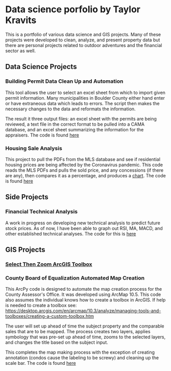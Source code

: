 <h1><strong>Data science porfolio by Taylor Kravits</strong></h1>

This is a portfolio of various data science and GIS projects. Many of these projects were developed to clean, analyze, and present property data but there are personal projects related to outdoor adventures and the financial sector as well.

<h2> Data Science Projects </h2>

<h3> Building Permit Data Clean Up and Automation </h3>

This tool allows the user to select an excel sheet from which to import given permit information. Many municipalities in Boulder County either hand enter or have extraneous data which leads to errors. The script then makes the necessary changes to the data and reformats the information.

The result it three output files: an excel sheet with the permits are being reviewed, a text file in the correct format to be pulled into a CAMA database, and an excel sheet summarizing the information for the appraisers. The code is found <a href="https://github.com/tkravits/Building-Permit-Automation">here</a>

<h3> Housing Sale Analysis </h3>

This project to pull the PDFs from the MLS database and see if residential housing prices are being affected by the Coronavirus pandemic. This code reads the MLS PDFs and pulls the sold price, and any concessions (if there are any), then compares it as a percentage, and produces a <a href="https://github.com/tkravits/MLS_PDFproject/blob/master/Figure_1.png">chart</a>. The code is found <a href="https://github.com/tkravits/MLS_PDFproject">here</a>

<h2> Side Projects </h2>

<h3> Financial Technical Analysis </h3>

A work in progress on developing new technical analysis to predict future stock prices. As of now, I have been able to graph out RSI, MA, MACD, and other established technical analyses. The code for this is <a href="https://github.com/tkravits/Financials">here</a>


<h2> GIS Projects </h2>

<h3><a href="https://tkravits.github.io/Select-Then-Zoom">Select Then Zoom ArcGIS Toolbox</a></h3>

<h3> County Board of Equalization Automated Map Creation </h3>

This ArcPy code is designed to automate the map creation process for the County Assessor's Office. It was developed using ArcMap 10.5. This code also assumes the individual knows how to create a toolbox in ArcGIS. If help is needed to create a toolbox see: https://desktop.arcgis.com/en/arcmap/10.3/analyze/managing-tools-and-toolboxes/creating-a-custom-toolbox.htm

The user will set up ahead of time the subject property and the comparable sales that are to be mapped. The process creates two layers, applies symbology that was pre-set up ahead of time, zooms to the selected layers, and changes the title based on the subject input.

This completes the map making process with the exception of creating annotation (condos cause the labeling to be screwy) and cleaning up the scale bar. The code is found <a href="https://github.com/tkravits/CBOE-Map">here</a>

